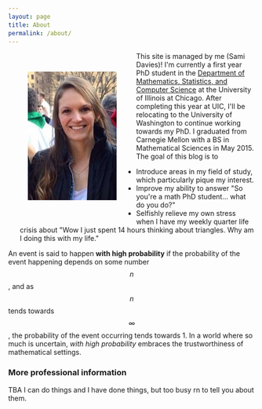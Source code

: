```yaml
---
layout: page
title: About
permalink: /about/
---
```


<img src="/assets/headshot2.jpg" alt="headshot2" style="float: left;margin: 40px;">

This site is managed by me (Sami Davies)! I'm currently a first year PhD student in the [Department of Mathematics, Statistics, and Computer Science](http://www.math.uic.edu/) at the University of Illinois at Chicago. After completing this year at UIC, I'll be relocating to the University of Washington to continue working towards my PhD. I graduated from Carnegie Mellon with a BS in Mathematical Sciences in May 2015. The goal of this blog is to

* Introduce areas in my field of study, which particularly pique my interest.
* Improve my ability to answer "So you're a math PhD student... what do you do?"
* Selfishly relieve my own stress when I have my weekly quarter life crisis about "Wow I just spent 14 hours thinking about triangles. Why am I doing this with my life."

An event is said to happen **with high probability** if the probability of the event happening depends on some number $$n$$, and as $$n$$ tends towards $$\infty$$, the probability of the event occurring tends towards 1. In a world where so much is uncertain, *with high probability* embraces the trustworthiness of mathematical settings.

### More professional information

TBA I can do things and I have done things, but too busy rn to tell you about them.





<!--
You can find the source code for the Jekyll new theme at:
 {% include icon-github.html username="jglovier" %}
 [jekyll-new](https://github.com/jglovier/jekyll-new)

You can find the source code for Jekyll at
{% include icon-github.html username="jekyll" %} /
[jekyll](https://github.com/jekyll/jekyll)-->
